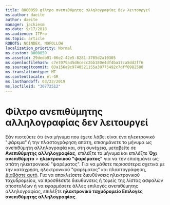 ```yaml
---
title: 8000059 φίλτρο ανεπιθύμητης αλληλογραφίας δεν λειτουργεί
ms.author: daeite
author: daeite
manager: jackiesm
ms.date: 9/17/2018
ms.audience: ITPro
ms.topic: article
ROBOTS: NOINDEX, NOFOLLOW
localization_priority: Normal
ms.custom: 8000059
ms.assetid: 29dedb91-06e2-42e5-8281-3785d2a10305
ms.openlocfilehash: c7e7079a45d6cecc2bb180e4df4ba17ca5dd2ff6
ms.sourcegitcommit: 03a156a9c9740521155a30775492c7dff0982588
ms.translationtype: MT
ms.contentlocale: el-GR
ms.lasthandoff: 03/22/2019
ms.locfileid: "30772512"
---
```

# <a name="spam-filter-not-working"></a>Φίλτρο ανεπιθύμητης αλληλογραφίας δεν λειτουργεί

Εάν πιστεύετε ότι ένα μήνυμα που έχετε λάβει είναι ένα ηλεκτρονικό "ψάρεμα" ή την πλαστογράφηση απάτη, επισημάνετε το μήνυμα ως ανεπιθύμητη αλληλογραφία και, στη συνέχεια, μεταβείτε σε **Ανεπιθύμητης αλληλογραφίας**, επιλέξτε το μήνυμα και επιλέξτε **Όχι ανεπιθύμητο** \> **ηλεκτρονικού "ψαρέματος"** για να την επισημάνει ως απάτη ηλεκτρονικού "ψαρέματος". Για να μάθετε περισσότερα σχετικά με την κατάχρηση, ηλεκτρονικού "ψαρέματος" και πλαστογράφηση, [Διαβάστε αυτό](https://support.office.com/article/0d882ea5-eedc-4bed-aebc-079ffa1105a3). Για να αποκλείσετε διευθύνσεις ηλεκτρονικού ταχυδρομείου, να προσθέσετε διευθύνσεις ή τομείς της λίστας ασφαλών αποστολέων ή να εφαρμόσετε άλλες επιλογές ανεπιθύμητης αλληλογραφίας, επιλέξτε **ηλεκτρονικό ταχυδρομείο Επιλογές ανεπιθύμητης αλληλογραφίας**. 
  

